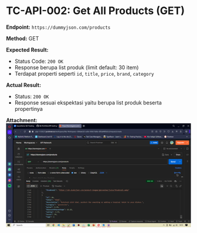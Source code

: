 # TC-API-002: Get All Products (GET)

**Endpoint:** `https://dummyjson.com/products`

**Method:** GET

**Expected Result:**
- Status Code: `200 OK`
- Response berupa list produk (limit default: 30 item)
- Terdapat properti seperti `id`, `title`, `price`, `brand`, `category`

**Actual Result:**
- Status: `200 OK`
- Response sesuai ekspektasi yaitu berupa list produk beserta propertinya 

**Attachment:**
![Get Products](../documentations/TC-API-002.png)

